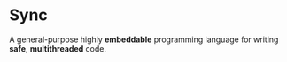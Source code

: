 # Sync

A general-purpose highly **embeddable** programming language for writing **safe**, **multithreaded** code.
